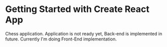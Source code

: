 # Getting Started with Create React App
Chess application. Application is not ready yet, Back-end is implemented in future. Currently I'm doing Front-End implementation. 
